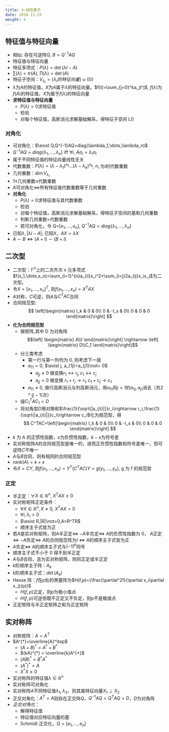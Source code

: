 ```yaml
---
title: 4-线性算子
date: 2018-11-25
weight: 4
---
```


## 特征值与特征向量

- 相似: 存在可逆阵$Q$, $B=Q^{-1}AQ$
- 特征值与特征向量
- 特征多项式：$P(\lambda) = \det(\lambda I-A)$
- $\sum(\lambda)=tr(A)$, $\prod(\lambda)=\det(A)$
- 特征子空间：$V_{\lambda_i}=\{\lambda_i的特征向量\}\cup\{0\}$
- $\lambda$为$A$的特征值，$X$为$A$属于$\lambda$的特征向量。$f(t)=\sum_{j=0}^ka_jt^j$, $f(\lambda)$为$f(A)$的特征值，$X$为属于$f(\lambda)$的特征向量
- **求特征值与特征向量**
  - $P(\lambda)=0$求特征值
  - 检验
  - 对每个特征值，高斯消元求解基础解系，得特征子空间 L()

### 对角化

- 可对角化：$\exist Q,Q^{-1}AQ=diag(\lambda_1,\dots,\lambda_n)$
- $Q^{-1}AQ=diag\{\lambda_1,\dots,\lambda_n\}$ iff $\forall i$, $A\alpha_i=\lambda_i\alpha_i$
- 属于不同特征值的特征向量线性无关
- 代数重数：$P(\lambda)=(\lambda-\lambda_1)^{n_1}\dots(\lambda-\lambda_k)^{n_k}$, $n_i$ 为$i$的代数重数
- 几何重数：$\dim{V_{\lambda_i}}$
- $1\leq$几何重数$\leq$代数重数
- $A$可对角化$\iff$所有特征值代数重数等于几何重数
- **对角化**
  - $P(\lambda)=0$求特征值与其代数重数
  - 检验
  - 对每个特征值，高斯消元求解基础解系，得特征子空间的基和几何重数
  - 判断几何重数=代数重数
  - 若可对角化，令 Q=[$e_1,\dots,e_n$], $Q^{-1}AQ=diag\{\lambda_1,\dots,\lambda_n\}$
- 已知$\lambda,|\lambda I-A|$; 已知$X$，$AX=\lambda X$
- $A\sim B\iff (A+I)\sim (B+I)$

## 二次型

- 二次型：$\mathbb{F}^n$上的二次齐次 n 元多项式$f(x_1,\dots,x_n)=\sum_{i=1}^{n}a_{ii}x_i^2+\sum_{i<j}2a_{ij}x_ix_j$为二次型。
- 令$X=[x_1,\dots,x_n]^T$, 则$f(x_1,\dots,x_n)=X^TAX$
- $A$对称，$C$可逆，则$A$与$C^TAC$合同
- 合同规范型:
  $$ \left[\begin{matrix} I_k & 0 & 0\\ 0 & -I_s & 0\\ 0 & 0 & 0 \end{matrix}\right] $$
- **化为合同规范型**
  - 做矩阵,其中 D 为对角阵
    $$\left[ \begin{matrix} A\\I \end{matrix}\right] \rightarrow \left[ \begin{matrix} D\\C_1 \end{matrix}\right]$$
  - 分三类考虑
    - 第一行与第一列均为 0, 则考虑下一层
    - $a_{11}=0$, $\exist j, a_{1j}=a_{j1}\not= 0$
      - $a_{jj}\not=0$ 做变换$r_1\leftrightarrow r_j,c_1\leftrightarrow c_j$
      - $a_{jj}=0$ 做变换 $r_1+r_j\rightarrow r_1,c_1+c_j\rightarrow c_1$
    - $a_{11}\not= 0$, 做行高斯消元与列高斯消元，用$a_{11}$将$j>1$的$a_{1j},a_{j1}$消去（共$2*(j-1)$次）
  - 得$C_1^TAC_1=D$
  - 将对角型$D$用对换和$\frac{1}{\sqrt{|a_{ii}|}}r_i\rightarrow r_i,\frac{1}{\sqrt{|a_{ii}|}}c_i\rightarrow c_i$化为规范型，得
    $$ C^TAC=\left[\begin{matrix} I_k & 0 & 0\\ 0 & -I_s & 0\\ 0 & 0 & 0 \end{matrix}\right] $$
- $k$ 为 A 的正惯性指数，$s$为负惯性指数，$k-s$为符号差
- 实对称矩阵$A$的合同规范型是唯一的，进而正负惯性指数和符号差唯一，但可逆阵$C$不唯一
- $A$与$B$合同，则有相同的合同规范型
- $rank(A)=k+s$
- 令$X=CY$, 则$f(x_1,\dots,x_n)=Y^T(C^TAC)Y=g(y_1,\dots,y_n)$, g 为 f 的规范型

### 正定

- 半正定：$\forall X\in\mathbb{R}^n$, $X^TAX\geq 0$
- 实对称矩阵正定条件：
  - $\forall X\in\mathbb{R}^n,X\not=0$, $X^TAX>0$
  - $\forall i,\lambda_i>0$
  - $\exist R,|R|\not=0,A=R^TR$
  - 顺序主子式皆为正
- 若$A$是实对称矩阵，则$A$半正定$\iff$ $-A$半负定$\iff$ $A$的负惯性指数为 0， $A$正定$\iff -A$负定$\iff\ A$的合同规范性为$I$ $\iff$ $A$的顺序主子式皆为正
- $A$负定$\iff$ $A$的顺序主子式与$(-1)^k$同号
- 顺序主子式不小于 0 得不到半正定
- $A$与$B$合同，且为实对称矩阵，则同正定或半正定
- $k$阶顺序主子阵：$A_k$
- $k$阶顺序主子式：$\det(A_k)$
- Hesse 阵：$f$在$p$处的黑塞阵为$H(f,p)=(\frac{\partial^2f}{\partial x_i\partial x_j}(p))$
  - $H(f,p)$正定，则$p$为极小值点
  - $H(f,p)$可逆但既不正定又不负定，则$p$不是极值点
- 正定矩阵与半正定矩阵之和为正定矩阵

## 实对称阵

- 对称矩阵：$A=A^T$
- $A^{*}=\overline{A}^\top$
  - $(A+B)^{*} = A^{*} + B^{*}$
  - $(kA)^{*} = \overline{k}A^{*}$
  - $(AB)^*=B^*A^*$
  - $(A^*)^* = A$
  - $X^*X\geq0$
- 实对称阵的特征值$\lambda\in\mathbb{R}^n$
- 实对称阵可对角化
- 实对称阵$A$不同特征值$\lambda_1,\lambda_2$，则其属特征向量$X_1\perp X_2$
- 正交对角化：$A^T=A$则存在正交阵$Q$，$Q^{-1}AQ=Q^{T}AQ=D$，$D$为对角阵
- _正交对角化_：
  - 解得特征值
  - 特征值对应特征向量的基
  - Schmidt 正交化，$Q=[e_1,\dots,e_n]$
